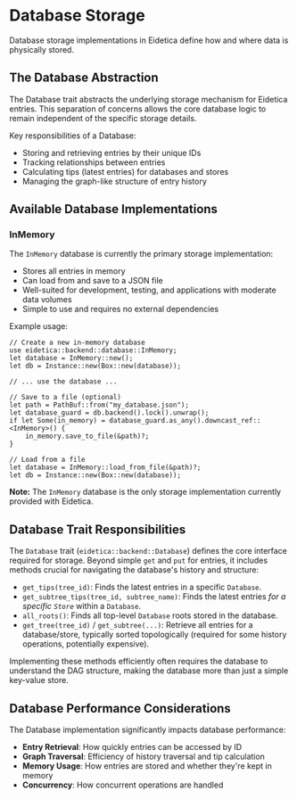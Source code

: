 # Database Storage

Database storage implementations in Eidetica define how and where data is physically stored.

## The Database Abstraction

The Database trait abstracts the underlying storage mechanism for Eidetica entries. This separation of concerns allows the core database logic to remain independent of the specific storage details.

Key responsibilities of a Database:

- Storing and retrieving entries by their unique IDs
- Tracking relationships between entries
- Calculating tips (latest entries) for databases and stores
- Managing the graph-like structure of entry history

## Available Database Implementations

### InMemory

The `InMemory` database is currently the primary storage implementation:

- Stores all entries in memory
- Can load from and save to a JSON file
- Well-suited for development, testing, and applications with moderate data volumes
- Simple to use and requires no external dependencies

Example usage:

<!-- Code block ignored: Requires file system access during testing -->

```rust,ignore
// Create a new in-memory database
use eidetica::backend::database::InMemory;
let database = InMemory::new();
let db = Instance::new(Box::new(database));

// ... use the database ...

// Save to a file (optional)
let path = PathBuf::from("my_database.json");
let database_guard = db.backend().lock().unwrap();
if let Some(in_memory) = database_guard.as_any().downcast_ref::<InMemory>() {
    in_memory.save_to_file(&path)?;
}

// Load from a file
let database = InMemory::load_from_file(&path)?;
let db = Instance::new(Box::new(database));
```

**Note:** The `InMemory` database is the only storage implementation currently provided with Eidetica.

<!-- TODO: Document other database implementations when available (e.g., persistent storage, distributed databases) -->

## Database Trait Responsibilities

The `Database` trait (`eidetica::backend::Database`) defines the core interface required for storage. Beyond simple `get` and `put` for entries, it includes methods crucial for navigating the database's history and structure:

- `get_tips(tree_id)`: Finds the latest entries in a specific `Database`.
- `get_subtree_tips(tree_id, subtree_name)`: Finds the latest entries _for a specific `Store`_ within a `Database`.
- `all_roots()`: Finds all top-level `Database` roots stored in the database.
- `get_tree(tree_id)` / `get_subtree(...)`: Retrieve all entries for a database/store, typically sorted topologically (required for some history operations, potentially expensive).

Implementing these methods efficiently often requires the database to understand the DAG structure, making the database more than just a simple key-value store.

## Database Performance Considerations

The Database implementation significantly impacts database performance:

- **Entry Retrieval**: How quickly entries can be accessed by ID
- **Graph Traversal**: Efficiency of history traversal and tip calculation
- **Memory Usage**: How entries are stored and whether they're kept in memory
- **Concurrency**: How concurrent operations are handled
